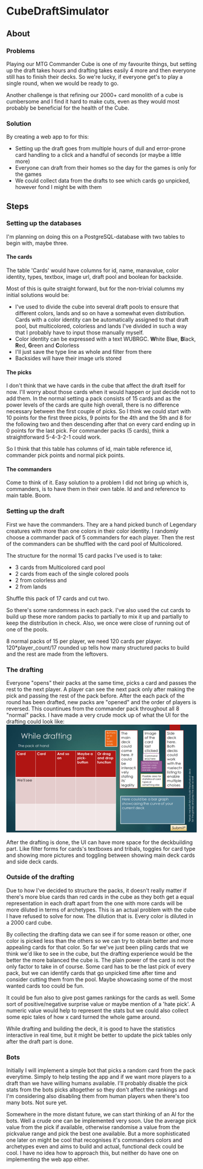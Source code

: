 # CubeDraftSimulator

## About

### Problems
Playing our MTG Commander Cube is one of my favourite things, but setting up the draft takes hours and drafting takes easily 4 more and then everyone still has to finish their decks. So we're lucky, if everyone get's to play a single round, when we would be ready to go.

Another challenge is that refining our 2000+ card monolith of a cube is cumbersome and I find it hard to make cuts, even as they would most probably be beneficial for the health of the Cube.

### Solution
By creating a web app to for this:
 - Setting up the draft goes from multiple hours of dull and error-prone card handling to a click and a handful of seconds (or maybe a little more)
 - Everyone can draft from their homes so the day for the games is only for the games
 - We could collect data from the drafts to see which cards go unpicked, however fond I might be with them

## Steps

### Setting up the databases
I'm planning on doing this on a PostgreSQL-database with two tables to begin with, maybe three.

#### The cards
The table 'Cards' would have columns for id, name, manavalue, color identity, types, textbox, image url, draft pool and boolean for backside.

Most of this is quite straight forward, but for the non-trivial columns my initial solutions would be:
 - I've used to divide the cube into several draft pools to ensure that different colors, lands and so on have a somewhat even distribution. Cards with a color identity can be automatically assigned to that draft pool, but multicolored, colorless and lands I've divided in such a way that I probably have to input those manually myself.
 - Color identity can be expressed with a text WUBRGC. **W**hite Bl**u**e, **B**lack, **R**ed, **G**reen and **C**olorless
 - I'll just save the type line as whole and filter from there
 - Backsides will have their image urls stored

#### The picks
I don't think that we have cards in the cube that affect the draft itself for now. I'll worry about those cards when it would happen or just decide not to add them. In the normal setting a pack consists of 15 cards and as the power levels of the cards are quite high overall, there is no difference necessary between the first couple of picks. So I think we could start with 10 points for the first three picks, 9 points for the 4th and the 5th and 8 for the following two and then descending after that on every card ending up in 0 points for the last pick. For commander packs (5 cards), think a straightforward 5-4-3-2-1 could work.

So I think that this table has columns of id, main table reference id, commander pick points and normal pick points.

#### The commanders
Come to think of it. Easy solution to a problem I did not bring up which is, commanders, is to have them in their own table. Id and and reference to main table. Boom.

### Setting up the draft
First we have the commanders. They are a hand picked bunch of Legendary creatures with more than one colors in their color identity. I randomly choose a commander pack of 5 commanders for each player. Then the rest of the commanders can be shuffled with the card pool of Multicolored.

The structure for the normal 15 card packs I've used is to take:
 - 3 cards from Multicolored card pool
 - 2 cards from each of the single colored pools
 - 2 from colorless and
 - 2 from lands
 
Shuffle this pack of 17 cards and cut two.

So there's some randomness in each pack. I've also used the cut cards to build up these more random packs to partially to mix it up and partially to keep the distribution in check. Also, we once were close of running out of one of the pools.

8 normal packs of 15 per player, we need 120 cards per player. 120*player_count/17 rounded up tells how many structured packs to build and the rest are made from the leftovers.

### The drafting
Everyone "opens" their packs at the same time, picks a card and passes the rest to the next player. A player can see the next pack only after making the pick and passing the rest of the pack before. After the each pack of the round has been drafted, new packs are "opened" and the order of players is reversed. This countinues from the commander pack throughout all 8 "normal" packs. I have made a very crude mock up of what the UI for the drafting could look like:
![](https://github.com/EeroAnt/CubeDraftSimulator/blob/main/Documentation/First_draft.png)

After the drafting is done, the UI can have more space for the deckbuilding part. Like filter forms for cards's textboxes and tribals, toggles for card type and showing more pictures and toggling between showing main deck cards and side deck cards.

### Outside of the drafting
Due to how I've decided to structure the packs, it doesn't really matter if there's more blue cards than red cards in the cube as they both get a equal representation in each draft apart from the one with more cards will be more diluted in terms of archetypes. This is an actual problem with the cube I have refused to solve for now. The dilution that is. Every color is diluted in a 2000 card cube.

By collecting the drafting data we can see if for some reason or other, one color is picked less than the others so we can try to obtain better and more appealing cards for that color. So far we've just been piling cards that we think we'd like to see in the cube, but the drafting experience would be the better the more balanced the cube is. The plain power of the card is not the only factor to take in of course. Some card has to be the last pick of every pack, but we can identify cards that go unpicked time after time and consider cutting them from the pool. Maybe showcasing some of the most wanted cards too could be fun.

It could be fun also to give post games rankings for the cards as well. Some sort of positive/negative surprise value or maybe mention of a 'hate pick'. A numeric value would help to represent the stats but we could also collect some epic tales of how x card turned the whole game around.

While drafting and building the deck, it is good to have the statistics interactive in real time, but it might be better to update the pick tables only after the draft part is done.

### Bots
Initially I will implement a simple bot that picks a random card from the pack everytime. Simply to help testing the app and if we want more players to a draft than we have willing humans available. I'll probably disable the pick stats from the bots picks altogether so they don't affect the rankings and I'm considering also disabling them from human players when there's too many bots. Not sure yet.

Somewhere in the more distant future, we can start thinking of an AI for the bots. Well a crude one can be implemented very soon. Use the average pick value from the pick if available, otherwise randomise a value from the pickvalue range and pick the best one available. But a more sophisticated one later on might be cool that recognises it's commanders colors and archetypes even and aims to build and actual, functional deck could be cool. I have no idea how to approach this, but neither do have one on implementing the web app either.
